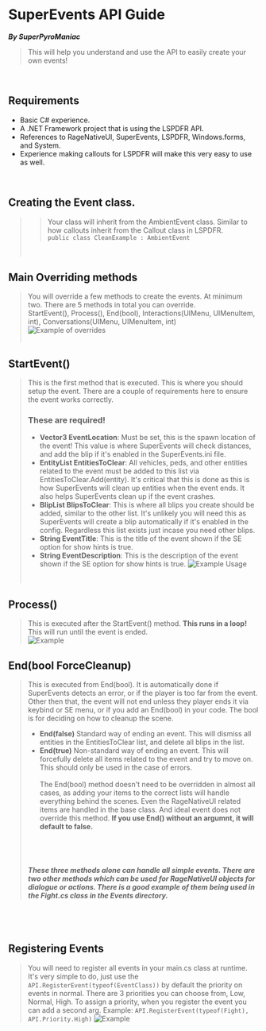 # SuperEvents API Guide
***By SuperPyroManiac***
<br>
> This will help you understand and use the API to easily create your own events!

<br>

## Requirements
- Basic C# experience.
- A .NET Framework project that is using the LSPDFR API.
- References to RageNativeUI, SuperEvents, LSPDFR, Windows.forms, and System.
- Experience making callouts for LSPDFR will make this very easy to use as well.

<br>

## Creating the Event class.
>> Your class will inherit from the AmbientEvent class. Similar to how callouts inherit from the Callout class in LSPDFR.<br>
>>`public class CleanExample : AmbientEvent`
> <br>
## Main Overriding methods
>You will override a few methods to create the events. At minimum two. There are 5 methods in total you can override.<br>
>StartEvent(), Process(), End(bool), Interactions(UIMenu, UIMenuItem, int), Conversations(UIMenu, UIMenuItem, int)<br>
> ![Example of overrides](https://i.imgur.com/btKMryp.png)<br>
><br>
## StartEvent()
> This is the first method that is executed. This is where you should setup the event. There are a couple of requirements here to ensure the event works correctly.<br>
> ### These are required!
>  - **Vector3 EventLocation**: Must be set, this is the spawn location of the event! This value is where SuperEvents will check distances, and add the blip if it's enabled in the SuperEvents.ini file.
>  - **EntityList EntitiesToClear**: All vehicles, peds, and other entities related to the event must be added to this list via EntitiesToClear.Add(entity). It's critical that this is done as this is how SuperEvents will clean up entities when the event ends. It also helps SuperEvents clean up if the event crashes.
>  - **BlipList BlipsToClear**: This is where all blips you create should be added, similar to the other list. It's unlikely you will need this as SuperEvents will create a blip automatically if it's enabled in the config. Regardless this list exists just incase you need other blips.
>  - **String EventTitle**: This is the title of the event shown if the SE option for show hints is true.
>  - **String EventDescription**: This is the description of the event shown if the SE option for show hints is true.
>  ![Example Usage](https://i.imgur.com/1gPfaxr.png)<br>
><br>

## Process()
> This is executed after the StartEvent() method. **This runs in a loop!** This will run until the event is ended.<br>
> ![Example](https://i.imgur.com/EJyVMEE.png)<br>

## End(bool ForceCleanup)
> This is executed from End(bool). It is automatically done if SuperEvents detects an error, or if the player is too far from the event. Other then that, the event will not end unless they player ends it via keybind or SE menu, or if you add an End(bool) in your code.
> The bool is for deciding on how to cleanup the scene.
> - **End(false)** Standard way of ending an event. This will dismiss all entities in the EntitiesToClear list, and delete all blips in the list.
> - **End(true)** Non-standard way of ending an event. This will forcefully delete all items related to the event and try to move on. This should only be used in the case of errors.
> <br><br>
> The End(bool) method doesn't need to be overridden in almost all cases, as adding your items to the correct lists will handle everything behind the scenes. Even the RageNativeUI related items are handled in the base class. And ideal event does not override this method. **If you use End() without an argumnt, it will default to false.**
> <br><br>
>
> ##### <br><br>These three methods alone can handle all simple events. There are two other methods which can be used for RageNativeUI objects for dialogue or actions. There is a good example of them being used in the Fight.cs class in the Events directory.
<br>
<br>

## Registering Events
> You will need to register all events in your main.cs class at runtime. It's very simple to do, just use the `API.RegisterEvent(typeof(EventClass))` by default the priority on events in normal. There are 3 priorities you can choose from, Low, Normal, High.
> To assign a priority, when you register the event you can add a second arg. Example: `API.RegisterEvent(typeof(Fight), API.Priority.High)`
> ![Example](https://i.imgur.com/HvNiubz.png)

